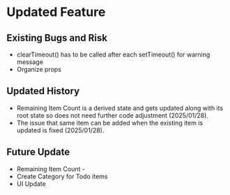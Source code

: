 # Updated Feature




## Existing Bugs and Risk
- clearTimeout() has to be called after each setTimeout() for warning message
- Organize props
## Updated History
- Remaining Item Count is a derived state and gets updated along with its root state so does not need further code adjustment (2025/01/28).
- The issue that same item can be added when the existing item is updated is fixed (2025/01/28).
## Future Update
- Remaining Item Count - 
- Create Category for Todo items
- UI Update
